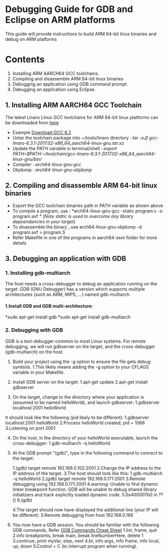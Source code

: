 # Debugging Guide for GDB and Eclipse on ARM platforms
This guide will provide instructions to build ARM 64-bit linux binaries and debug on ARM platforms

# Contents

1.	Installing ARM AARCH64 GCC toolchains.
2.  Compiling and disassemble ARM 64-bit linux binaries
3.	Debugging an application using GDB command prompt.
4.	Debugging an application using Eclipse.


## 1. Installing ARM AARCH64 GCC Toolchain
The latest Linaro Linux GCC toolchains for ARM 64-bit linux platforms can be downloaded from [here](https://releases.linaro.org/components/toolchain/binaries/latest/aarch64-linux-gnu/)
* Example [Download GCC 6.3](https://releases.linaro.org/components/toolchain/binaries/6.3-2017.02/aarch64-linux-gnu/gcc-linaro-6.3.1-2017.02-x86_64_aarch64-linux-gnu.tar.xz)
* Untar the toolchain package into ~/tools/linaro directory : _*tar -xJf gcc-linaro-6.3.1-2017.02-x86_64_aarch64-linux-gnu.tar.xz*_
* Update the PATH variable in terminal/shell : *export PATH=$PATH:~/toolchain/gcc-linaro-6.3.1-2017.02-x86_64_aarch64-linux-gnu/bin/*
* Compiler : _*arch64-linux-gnu-gcc*_
* Objdump  : _*arch64-linux-gnu-objdump*_


## 2. Compiling and disassemble ARM 64-bit linux binaries

* Export the GCC toolchain binaries path in PATH variable as shown above
* To compile a program, use : *arch64-linux-gnu-gcc -static  program.c -o program.axf  *  (_Note static is used to overcome any library depoendancies in your target_)
* To disassemble the binary , use arch64-linux-gnu-objdump -d program.axf > program.S
* Refer Makefile in one of the programs in aarch64-asm folder for more details

## 3. Debugging an application with GDB

### 1.	Installing gdb-multiarch

The host needs a cross-debugger to debug an application running on the target. GDB (GNU Debugger) has a version which supports multiple architectures (such as ARM, MIPS, …) named gdb-multiarch.

#### 1.Install GDB and GDB multi-architecture:
*sudo apt-get install gdb
*sudo apt-get install gdb-multiarch 


### 2. Debugging with GDB

GDB is a text-debugger common to most Linux systems. For remote debugging, we will run gdbserver on the target, and the cross-debugger (gdb-multiarch) on the host.

1.  Build your project using the -g option to ensure the file gets debug symbols.
	1.This likely means adding the -g option to your CFLAGS variable in your Makefile.
2.  Install GDB server on the target:
	1.apt-get update
	2.apt-get install gdbserver

3. On the target, change to the directory where your application is (assumed to be named
helloWorld), and launch gdbserver:
	1.gdbserver localhost:2001 helloWorld

It should look like the following (pid likely to be different):
	1.gdbserver localhost:2001 helloWorld
	2.Process helloWorld created; pid = 1068
	3.Listening on port 2001

4.  On the host, in the directory of your helloWorld executable, launch the cross-debugger:
	1.gdb-multiarch -q helloWorld

5.  At the GDB prompt "(gdb)", type in the following command to connect to the target:

	1.(gdb) target remote 192.168.0.102:2001
	2.Change the IP address to the IP address of the target.
	3.The host should look like this:
		1.gdb-multiarch -q helloWorld
		2.(gdb) target remote 192.168.0.171:2001
		3.Remote debugging using 192.168.0.171:2001
		4.warning: Unable to find dynamic linker breakpoint function. GDB will be unable to debug shared library initializers and track explicitly loaded dynamic code.
		5.0x400007b0 in ?? ()
		6.(gdb)

	4.The target should now have displayed the additional line (your IP will be different):
	5.Remote debugging from host 192.168.0.188

6. You now have a GDB session. You should be familiar with the following GDB commands, Refer [GDB Commands Cheat Sheet](http://darkdust.net/files/GDB%20Cheat%20Sheet.pdf)
	1.list, frame, quit
	2.info breakpoints, break main, break lineNumberHere, delete 1
	3.continue, print myVar, step, next
	4.bt, info args, info frame, info local, up, down
	5.Control + C (to interrupt program when running).

